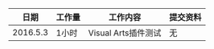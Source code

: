 日期  | 工作量 | 工作内容 | 提交资料
-----|-------| --------|-----
2016.5.3 | 1小时 | Visual Arts插件测试 | 无


[//]: # (comment)
